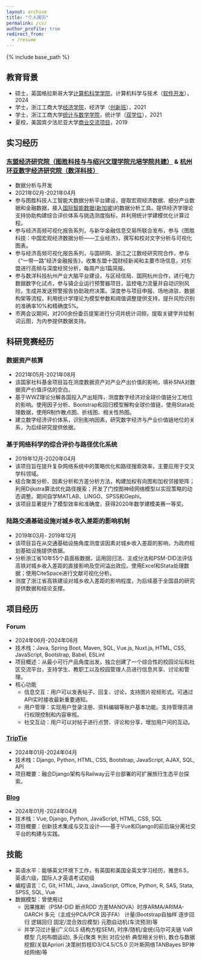 ```yaml
---
layout: archive
title: "个人简历"
permalink: /cv/
author_profile: true
redirect_from:
  - /resume
---
```


{% include base_path %}

## 教育背景
* 硕士，英国格拉斯哥大学[计算机科学学院](https://www.gla.ac.uk/schools/computing/)，计算机科学与技术（[软件开发](https://www.gla.ac.uk/postgraduate/taught/softwaredevelopment/)），2024
* 学士，浙江工商大学[经济学院](https://econet.zjgsu.edu.cn/main.htm)，经济学（[创新班](https://econet.zjgsu.edu.cn/2023/1218/c2227a160361/page.htm)），2021
* 学士，浙江工商大学[统计与数学学院](http://tjjy.zjgsu.edu.cn/)，统计学（[双学位](http://tjjy.zjgsu.edu.cn/class.asp?nid=15)），2021
* 夏校，美国宾夕法尼亚大学[商业交流项目](https://www.sas.upenn.edu/elpbusiness/programs.htm)，2019

## 实习经历
###  [东盟经济研究院（图胜科技与与绍兴文理学院元培学院共建）](http://www.asean-china-center.org/2019-10/25/c_1210327334.htm) & [杭州环亚数字经济研究院（数洋科技）](http://www.rmlt.com.cn/2020/1112/598710.shtml)
* 数据分析与开发
* 2021年02月-2021年04月
* 参与图胜科技人工智能大数据分析平台建设，提取宏观经济数据、细分产业数据和金融数据，接入[国际智能数据(新加坡)](https://www.hangzhou.gov.cn/art/2021/11/26/art_1229505914_3973091.html)的数据分析工具。提供经济学理论支持协助构建综合评价体系与挑选测度指标，并利用统计学建模优化计算过程。
* 参与经济高频可视化报告系列，与新华金融信息交易所联合发布，参与《图胜科技：中国宏观经济数据分析——工业经济》，撰写和校对文字分析与可视化图表。
* 参与经济高频可视化报告系列，与国研网、浙江之江数经研究院合作，参与《“一带一路”经济金融报告》，收集东盟十国财经新闻和主要市场信息，对东盟进行高频与深度经贸分析，每周产出1篇简报。
* 参与数洋科技杭州产业大脑平台建设，与区经信局、国网杭州合作，进行电力数据数字化试点，参与镇企业运行预警器项目，监控电力流量并自动识别风险，生成并发送预警报告协助政府决策。深度参与项目申报、场地进驻、数据构架等流程，利用统计学理论为模型参数和阈值调整提供支持，提升风险识别的准确率10%和精确度5%。
* 市两会议期间，对200余份委员提案进行分词并统计词频，提取关键字并绘制词云图，为内参提供数据支持。

## 科研竞赛经历
### 数据资产核算
* 2021年05月-2021年08月
* 该国家社科基金项目旨在测度数据资产对产业产出价值的影响，填补SNA对数据资产价值评估的空白。
* 基于WWZ理论分解各国投入产出矩阵，测度数字经济对全球价值链分工地位的影响。使用因子分析、Bootstrap和回归模型解构全球价值链，使用Stata处理数据，使用R制作散点图、折线图、相关性热图。
* 建立数字经济评价体系，识别影响因素，研究数字经济与产业价值链地位的关系，为后续研究提供依据。

### 基于网络科学的综合评价与路径优化系统
* 2019年12月-2020年04月
* 该项目旨在提升复杂网络系统中的策略优化和路径搜索效率，主要应用于交叉学科领域。
* 结合聚类分析、因素分析和方差分析方法，构建加权有向图和加权邻接矩阵；利用Dijkstra算法优化路径搜索；开发了门控图神经网络模型以实现策略的动态调整。期间自学MATLAB、LINGO、SPSS和Gephi。
* 该项目显著提升了模型效率和准确度，获得2020年数学建模美赛一等奖。

### 陆路交通基础设施对城乡收入差距的影响机制
* 2019年03月- 2019年12月
* 该项目旨在从交通基础设施角度测度该因素对城乡收入差距的影响，为政府规划基础设施提供依据。
* 分析浙江省10年55个县面板数据，运用回归法、主成分法和PSM-DID法评估高铁对城乡收入差距的直接影响及空间溢出效应。使用Excel和Stata处理数据；使用CiteSpace进行文献可视化分析。
* 测度了浙江省高铁建设对城乡收入差距的影响程度，为后续基于全国县的研究提供数据和结论支撑。

## 项目经历
### Forum
* 2024年06月-2024年08月
* 技术栈：Java, Spring Boot, Maven, SQL, Vue.js, Nuxt.js, HTML, CSS, JavaScript, Bootstrap, Babel, ESLint 
* 项目概述：从最小可行产品角度出发，独立创建了一个综合性的校园论坛和社区交流平台，支持学生、教职工以及校园管理人员进行信息共享、讨论和管理。
* 核心功能
  * 信息交互：用户可以发表帖子、回复、讨论，支持图片视频形式。可通过API实时接收最新重要通知。
  * 用户管理：实现用户登录注册、资料编辑等账户基本功能。支持管理员进行权限控制和内容审核。
  * 社交互动：用户可以对帖子进行点赞、评论和分享，增加用户间的互动。

### [TripTie](https://github.com/UPennftz/TripTie)
* 2024年01月-2024年04月
* 技术栈：Django, Python, HTML, CSS, Bootstrap, JavaScript, AJAX, SQL, API 
* 项目概要：融合Django架构与Railway云平台部署的可扩展旅行生态平台探索。

### [Blog](https://github.com/UPennftz/Blog)
* 2024年01月-2024年04月
* 技术栈：Vue, Django, Python, JavaScript, HTML, CSS, SQL
* 项目概要：创新技术集成与交互设计——基于Vue和Django的前后端分离社交平台的构建与实践。

## 技能
* 英语水平：能够英文环境下工作，有英国和美国全英文学习经历，雅思6.5，英语六级，国际人才英语考试初级
* 编程语言：C, Git, HTML, Java, JavaScript, Office, Python, R, SAS, Stata, SPSS, SQL, Vue
* 数据模型：曾使用过
  * 因果推断（PSM-DID 断点RDD 方差MANOVA）时序ARMA/ARIMA-GARCH 多元（主成分PCA/PCR 因子FA） 计量(Bootstrap自抽样 逐步回归 逻辑回归 固定/混合效应模型) 元胞自动机(车流预测)等
  * 并学习过计量(广义GLS 结构方程SEM), 时序/随机/金统(马尔可夫链 VaR模型 几何布朗运动), 多元(聚类 判别 对应分析 典型相关分析), 数仓与数据挖掘(关联Apriori 决策树剪枝ID3/C4.5/C5.0 贝叶斯网络TANBayes BP神经网络)等
